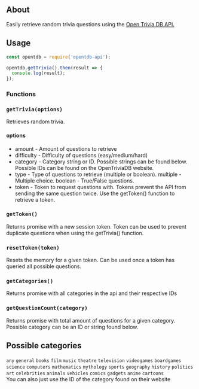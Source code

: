 ## About
Easily retrieve random trivia questions using the [Open Trivia DB API.](https://opentdb.com/)

## Usage
```js
const opentdb = require('opentdb-api');

opentdb.getTrivia().then(result => {
  console.log(result);
});
```
### Functions

### `getTrivia(options)`
Retrieves random trivia.
#### options
* amount - Amount of questions to retrieve
* difficulty - Difficulty of questions (easy/medium/hard)
* category - Category string or ID. Possible strings can be found below. Possible IDs can be found on the OpenTriviaDB website.
* type - Type of questions to retrieve (multiple or boolean). multiple - Multiple choice. boolean - True/False questions.
* token - Token to request questions with. Tokens prevent the API from sending the same question twice. Use the getToken() function to retrieve a token.

### `getToken()`
Returns promise with a new session token. Token can be used to prevent duplicate questions when using the getTrivia() function.

### `resetToken(token)`
Resets the memory for a given token. Can be used once a token has queried all possible questions.

### `getCategories()`
Returns promise with all categories in the api and their respective IDs

### `getQuestionCount(category)`
Returns promise with total amount of questions for a given category. Possible category can be an ID or string found below.

## Possible categories
`any`
`general`
`books`
`film`
`music`
`theatre`
`television`
`videogames`
`boardgames`
`science`
`computers`
`mathematics`
`mythology`
`sports`
`geography`
`history`
`politics`
`art`
`celebrities`
`animals`
`vehicles`
`comics`
`gadgets`
`anime`
`cartoons`
<br/>You can also just use the ID of the category found on their website